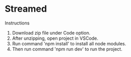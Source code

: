 # Streamed

Instructions

1) Download zip file under Code option.
2) After unzipping, open project in VSCode.
3) Run command 'npm install' to install all node modules.
4) Then run command 'npm run dev' to run the project.

